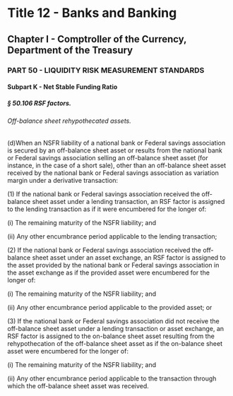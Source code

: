 
# Title 12 - Banks and Banking
## Chapter I - Comptroller of the Currency, Department of the Treasury
### PART 50 - LIQUIDITY RISK MEASUREMENT STANDARDS
#### Subpart K - Net Stable Funding Ratio
##### § 50.106 RSF factors.
###### Off-balance sheet rehypothecated assets.

(d)When an NSFR liability of a national bank or Federal savings association is secured by an off-balance sheet asset or results from the national bank or Federal savings association selling an off-balance sheet asset (for instance, in the case of a short sale), other than an off-balance sheet asset received by the national bank or Federal savings association as variation margin under a derivative transaction:

(1) If the national bank or Federal savings association received the off-balance sheet asset under a lending transaction, an RSF factor is assigned to the lending transaction as if it were encumbered for the longer of:

(i) The remaining maturity of the NSFR liability; and

(ii) Any other encumbrance period applicable to the lending transaction;

(2) If the national bank or Federal savings association received the off-balance sheet asset under an asset exchange, an RSF factor is assigned to the asset provided by the national bank or Federal savings association in the asset exchange as if the provided asset were encumbered for the longer of:

(i) The remaining maturity of the NSFR liability; and

(ii) Any other encumbrance period applicable to the provided asset; or

(3) If the national bank or Federal savings association did not receive the off-balance sheet asset under a lending transaction or asset exchange, an RSF factor is assigned to the on-balance sheet asset resulting from the rehypothecation of the off-balance sheet asset as if the on-balance sheet asset were encumbered for the longer of:

(i) The remaining maturity of the NSFR liability; and

(ii) Any other encumbrance period applicable to the transaction through which the off-balance sheet asset was received.

